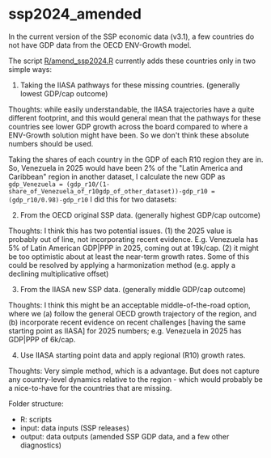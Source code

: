 # ssp2024_amended
In the current version of the SSP economic data (v3.1), a few countries do not have GDP data from the OECD ENV-Growth model.

The script [R/amend_ssp2024.R](https://github.com/iiasa/ssp2024_amended/blob/main/R/amend_ssp2024.R) currently adds these countries only in two simple ways:

1. Taking the IIASA pathways for these missing countries. (generally lowest GDP/cap outcome)

Thoughts: while easily understandable, the IIASA trajectories have a quite different footprint, and this would general mean that the pathways for these countries see lower GDP growth across the board compared to where a ENV-Growth solution might have been. So we don't think these absolute numbers should be used.

Taking the shares of each country in the GDP of each R10 region they are in.
So, Venezuela  in 2025 would have been 2% of the "Latin America and Caribbean" region in another dataset, I calculate the new GDP as 
`gdp_Venezuela = (gdp_r10/(1-share_of_Venezuela_of_r10gdp_of_other_dataset))-gdp_r10 = (gdp_r10/0.98)-gdp_r10`
I did this for two datasets: 

2. From the OECD original SSP data. (generally highest GDP/cap outcome)

Thoughts: I think this has two potential issues. (1) the 2025 value is probably out of line, not incorporating recent evidence. E.g. Venezuela has 5% of Latin American GDP|PPP in 2025, coming out at 19k/cap. (2) it might be too optimistic about at least the near-term growth rates. Some of this could be resolved by applying a harmonization method (e.g. apply a declining multiplicative offset)  

3. From the IIASA new SSP data. (generally middle GDP/cap outcome)

Thoughts: I think this might be an acceptable middle-of-the-road option, where we (a) follow the general OECD growth trajectory of the region, and (b) incorporate recent evidence on recent challenges [having the same starting point as IIASA] for 2025 numbers; e.g. Venezuela in 2025 has GDP|PPP of 6k/cap. 

4. Use IIASA starting point data and apply regional (R10) growth rates. 

Thoughts: Very simple method, which is a advantage. But does not capture any country-level dynamics relative to the region - which would probably be a nice-to-have for the countries that are missing.

Folder structure:
* R: scripts
* input: data inputs (SSP releases)
* output: data outputs (amended SSP GDP data, and a few other diagnostics)
